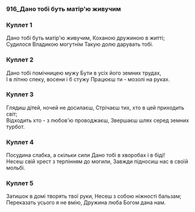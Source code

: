 ### 916_Дано тобі буть матір'ю живучим
### Куплет 1
Дано тобі буть матір'ю живучим, Коханою дружиною в житті; <br/>Судилося Владикою могутнім Такую долю дарувать тобі.
### Куплет 2
Дано тобі помічницею мужу Бути в усіх його земних трудах, <br/>І в літню спеку, восени і б стужу Працюєш ти - мозолі на руках.
### Куплет 3
Глядиш дітей, ночей не досилаєш, Стрічаєш тих, хто в цей приходить світ; <br/>Відходить хто - з любов'ю проводжаєш, Звершаєш шлях серед земних турбот.
### Куплет 4
Посудина слабка, а скільки сили Дано тобі в хворобах і в біді! <br/>Несеш свій хрест з терпінням до могили, Завжди підносиш нас в своїй мольбі.
### Куплет 5
Затишок в домі творять твої руки, Несеш з собою ніжності бальзам; <br/>Переказать усього я не вмію, Дружина люба Богом дана нам.

